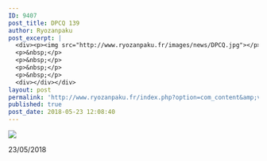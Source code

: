 ```yaml
---
ID: 9407
post_title: DPCQ 139
author: Ryozanpaku
post_excerpt: |
  <div><p><img src="http://www.ryozanpaku.fr/images/news/DPCQ.jpg"></p><p>23/05/2018</p>
  <p>&nbsp;</p>
  <p>&nbsp;</p>
  <p>&nbsp;</p>
  <p>&nbsp;</p>
  <div></div></div>
layout: post
permalink: 'http://www.ryozanpaku.fr/index.php?option=com_content&amp;view=article&amp;id=1882:dpcq-139&amp;catid=78&amp;Itemid=435'
published: true
post_date: 2018-05-23 12:08:40
---
```

<div class="feed-description"><p><img src="http://www.ryozanpaku.fr/images/news/DPCQ.jpg" /></p><p>23/05/2018</p>
<p> </p>
<p> </p>
<p> </p>
<p> </p>
<div class="element" style="text-align: left;"></div>